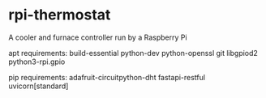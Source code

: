 # rpi-thermostat

A cooler and furnace controller run by a Raspberry Pi

apt requirements:
build-essential python-dev python-openssl git libgpiod2 python3-rpi.gpio

pip requirements:
adafruit-circuitpython-dht fastapi-restful uvicorn[standard]

